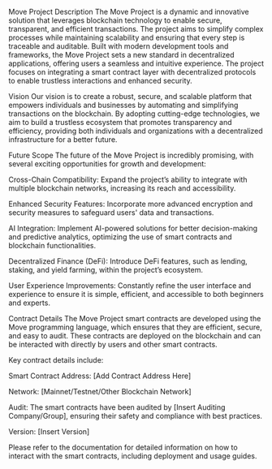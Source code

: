 Move Project
Description
The Move Project is a dynamic and innovative solution that leverages blockchain technology to enable secure, transparent, and efficient transactions. The project aims to simplify complex processes while maintaining scalability and ensuring that every step is traceable and auditable. Built with modern development tools and frameworks, the Move Project sets a new standard in decentralized applications, offering users a seamless and intuitive experience. The project focuses on integrating a smart contract layer with decentralized protocols to enable trustless interactions and enhanced security.

Vision
Our vision is to create a robust, secure, and scalable platform that empowers individuals and businesses by automating and simplifying transactions on the blockchain. By adopting cutting-edge technologies, we aim to build a trustless ecosystem that promotes transparency and efficiency, providing both individuals and organizations with a decentralized infrastructure for a better future.

Future Scope
The future of the Move Project is incredibly promising, with several exciting opportunities for growth and development:

Cross-Chain Compatibility: Expand the project’s ability to integrate with multiple blockchain networks, increasing its reach and accessibility.

Enhanced Security Features: Incorporate more advanced encryption and security measures to safeguard users' data and transactions.

AI Integration: Implement AI-powered solutions for better decision-making and predictive analytics, optimizing the use of smart contracts and blockchain functionalities.

Decentralized Finance (DeFi): Introduce DeFi features, such as lending, staking, and yield farming, within the project’s ecosystem.

User Experience Improvements: Constantly refine the user interface and experience to ensure it is simple, efficient, and accessible to both beginners and experts.

Contract Details
The Move Project smart contracts are developed using the Move programming language, which ensures that they are efficient, secure, and easy to audit. These contracts are deployed on the blockchain and can be interacted with directly by users and other smart contracts.

Key contract details include:

Smart Contract Address: [Add Contract Address Here]

Network: [Mainnet/Testnet/Other Blockchain Network]

Audit: The smart contracts have been audited by [Insert Auditing Company/Group], ensuring their safety and compliance with best practices.

Version: [Insert Version]

Please refer to the documentation for detailed information on how to interact with the smart contracts, including deployment and usage guides.
